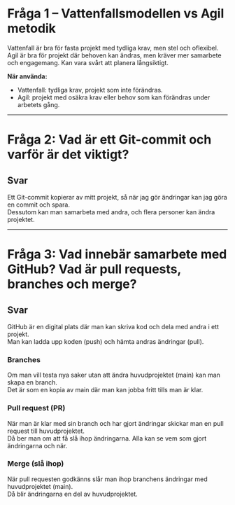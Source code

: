 # Fråga 1 – Vattenfallsmodellen vs Agil metodik

Vattenfall är bra för fasta projekt med tydliga krav, men stel och oflexibel.  
Agil är bra för projekt där behoven kan ändras, men kräver mer samarbete och engagemang. Kan vara svårt att planera långsiktigt.

**När använda:**  
- Vattenfall: tydliga krav, projekt som inte förändras.  
- Agil: projekt med osäkra krav eller behov som kan förändras under arbetets gång.

---

# Fråga 2: Vad är ett Git-commit och varför är det viktigt?

## Svar
Ett Git-commit kopierar av mitt projekt, så när jag gör ändringar kan jag göra en commit och spara.  
Dessutom kan man samarbeta med andra, och flera personer kan ändra projektet.

---

# Fråga 3: Vad innebär samarbete med GitHub? Vad är pull requests, branches och merge?

## Svar
GitHub är en digital plats där man kan skriva kod och dela med andra i ett projekt.  
Man kan ladda upp koden (push) och hämta andras ändringar (pull).

### Branches
Om man vill testa nya saker utan att ändra huvudprojektet (main) kan man skapa en branch.  
Det är som en kopia av main där man kan jobba fritt tills man är klar.

### Pull request (PR)
När man är klar med sin branch och har gjort ändringar skickar man en pull request till huvudprojektet.  
Då ber man om att få slå ihop ändringarna. Alla kan se vem som gjort ändringarna och när.

### Merge (slå ihop)
När pull requesten godkänns slår man ihop branchens ändringar med huvudprojektet (main).  
Då blir ändringarna en del av huvudprojektet.
